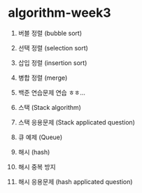 # algorithm-week3


1. 버블 정렬 (bubble sort)

2. 선택 정렬 (selection sort)

3. 삽입 정렬 (insertion sort)

4. 병합 정렬 (merge)

5. 백준 연습문제 연습 ㅎㅎ... 

6. 스택 (Stack algorithm) 

7. 스택 응용문제 (Stack applicated question)

8. 큐 예제 (Queue)

9.  해시 (hash) 

10. 해시 중복 방지 

11. 해시 응용문제 (hash applicated question) 



